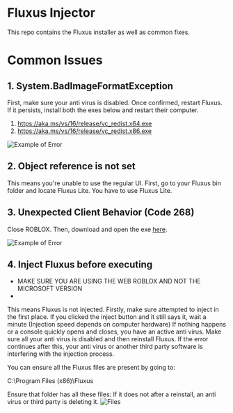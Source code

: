 # Fluxus Injector
This repo contains the Fluxus installer as well as common fixes.

# Common Issues
## 1. System.BadImageFormatException
   First, make sure your anti virus is disabled. Once confirmed, restart Fluxus.
   If it persists, install both the exes below and restart their computer.
   1. https://aka.ms/vs/16/release/vc_redist.x64.exe
   2. https://aka.ms/vs/16/release/vc_redist.x86.exe
   
   ![Example of Error](https://cdn.discordapp.com/attachments/949145500702105662/949148626679123998/unknown.png)

## 2. Object reference is not set
   This means you're unable to use the regular UI. 
   First,  go to your Fluxus bin folder and locate Fluxus Lite. You have to use Fluxus Lite.
  
## 3. Unexpected Client Behavior (Code 268)
   Close ROBLOX. Then, download and open the exe [here](https://cdn.discordapp.com/attachments/905154446705709129/954108995445076028/268_kick_fixer.zip). 
   
   ![Example of Error](https://cdn.discordapp.com/attachments/949145500702105662/949147120257073152/roblox-error-code-268.png)

## 4. Inject Fluxus before executing
   * MAKE SURE YOU ARE USING THE WEB ROBLOX AND NOT THE MICROSOFT VERSION
   * 
   This means Fluxus is not injected. Firstly, make sure attempted to inject in the first place.
If you clicked the inject button and it still says it, wait a minute (Injection speed depends on computer hardware)
If nothing happens or a console quickly opens and closes, you have an active anti virus. Make sure all your anti virus is disabled and then reinstall Fluxus.
If the error continues after this, your anti virus or another third party software is interfering with the injection process. 

You can ensure all the Fluxus files are present by going to:

C:\Program Files (x86)\Fluxus

Ensure that folder has all these files:
If it does not after a reinstall, an anti virus or third party is deleting it. 
![Files](https://cdn.discordapp.com/attachments/946130335375179786/949153185333936208/unknown.png)
